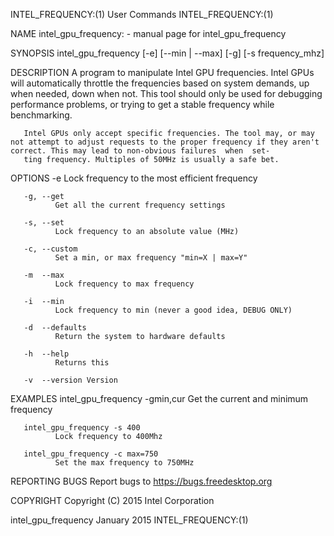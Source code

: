 INTEL_FREQUENCY:(1)                                                                           User Commands                                                                           INTEL_FREQUENCY:(1)

NAME
       intel_gpu_frequency: - manual page for intel_gpu_frequency

SYNOPSIS
       intel_gpu_frequency [-e] [--min | --max] [-g] [-s frequency_mhz]

DESCRIPTION
       A  program  to  manipulate Intel GPU frequencies. Intel GPUs will automatically throttle the frequencies based on system demands, up when needed, down when not. This tool should only be used for
       debugging performance problems, or trying to get a stable frequency while benchmarking.

       Intel GPUs only accept specific frequencies. The tool may, or may not attempt to adjust requests to the proper frequency if they aren't correct. This may lead to non-obvious failures  when  set‐
       ting frequency. Multiples of 50MHz is usually a safe bet.

OPTIONS
       -e     Lock frequency to the most efficient frequency

       -g, --get
              Get all the current frequency settings

       -s, --set
              Lock frequency to an absolute value (MHz)

       -c, --custom
              Set a min, or max frequency "min=X | max=Y"

       -m  --max
              Lock frequency to max frequency

       -i  --min
              Lock frequency to min (never a good idea, DEBUG ONLY)

       -d  --defaults
              Return the system to hardware defaults

       -h  --help
              Returns this

       -v  --version Version

EXAMPLES
       intel_gpu_frequency -gmin,cur
              Get the current and minimum frequency

       intel_gpu_frequency -s 400
              Lock frequency to 400Mhz

       intel_gpu_frequency -c max=750
              Set the max frequency to 750MHz

REPORTING BUGS
       Report bugs to https://bugs.freedesktop.org

COPYRIGHT
       Copyright (C) 2015 Intel Corporation

intel_gpu_frequency                                                                            January 2015                                                                           INTEL_FREQUENCY:(1)
